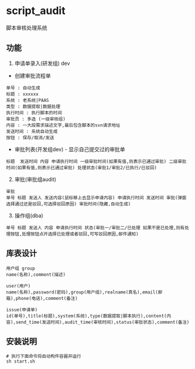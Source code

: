 # script_audit
脚本审核处理系统

## 功能
1. 申请单录入(研发组) dev

- 创建审批流程单

```
单号 : 自动生成
标题 : xxxxxx
系统 : 老系统|PAAS
类型 : 数据提取|数据处理
执行时间 : 执行脚本的时间
审批员 : 多选 (一级审核组) 
内容 : 一大段需求描述文字,最后包含脚本的svn请求地址
发送时间 : 系统自动生成
按钮 : 保存/取消/发送
```
- 审批列表(开发组dev)  - 显示自己提交过的审批单
```
标题  发送时间 内容 申请执行时间 一级审批时间(如果有值,则表示已通过审批) 二级审批时间(如果有值,则表示已通过审批) 处理状态(审批1/审批2/已执行/已驳回) 

```

2. 审批(审批组audit)
```
审批 
单号 标题 发送人 发送内容(鼠标移上去显示申请内容) 申请执行时间 发送时间 审批(弹窗选择通过还是驳回,可选择驳回原因) 审批时间(隐藏,自动生成) 

```
3. 操作组(dba)
```
单号 标题 发送人 内容 申请执行时间 状态(审批一/审批二/已处理 如果不是已处理,则有处理按钮,处理按钮点开选择已处理或者驳回,可写驳回原因,邮件通知) 
```
## 库表设计
```
用户组 group
name(名称),comment(描述)

user(用户)
name(名称),password(密码),group(用户组),realname(真名),email(邮箱),phone(电话),comment(备注)

issue(申请单)
id(单号),title(标题),system(系统),type(数据提取|脚本执行),content(内容),send_time(发送时间),audit_time(审核时间),status(审批状态),comment(备注)

```
## 安装说明
```
# 执行下面命令将自动构件容器并运行
sh start.sh
```






